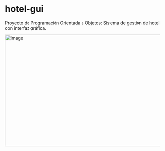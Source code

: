 # hotel-gui
Proyecto de Programación Orientada a Objetos: Sistema de gestión de hotel con interfaz gráfica.

<img width="1101" height="362" alt="image" src="https://github.com/user-attachments/assets/a95db604-296a-4218-af55-4b675c0b1a81" />
